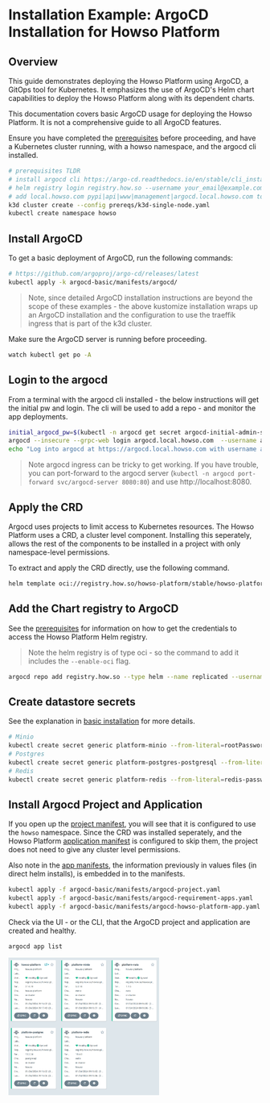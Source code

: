 # Installation Example: ArgoCD Installation for Howso Platform

## Overview

This guide demonstrates deploying the Howso Platform using ArgoCD, a GitOps tool for Kubernetes. It emphasizes the use of ArgoCD's Helm chart capabilities to deploy the Howso Platform along with its dependent charts.

This documentation covers basic ArgoCD usage for deploying the Howso Platform. It is not a comprehensive guide to all ArgoCD features.

Ensure you have completed the [prerequisites](../prereqs/README.md) before proceeding, and have a Kubernetes cluster running, with a howso namespace, and the argocd cli installed. 

```sh
# prerequisites TLDR
# install argocd cli https://argo-cd.readthedocs.io/en/stable/cli_installation/
# helm registry login registry.how.so --username your_email@example.com --password your_license_id 
# add local.howso.com pypi|api|www|management|argocd.local.howso.com to /etc/hosts 
k3d cluster create --config prereqs/k3d-single-node.yaml
kubectl create namespace howso
```

## Install ArgoCD

To get a basic deployment of ArgoCD, run the following commands:

```sh
# https://github.com/argoproj/argo-cd/releases/latest
kubectl apply -k argocd-basic/manifests/argocd/
```

> Note, since detailed ArgoCD installation instructions are beyond the scope of these examples - the above kustomize installation wraps up an ArgoCD installation and the configuration to use the traeffik ingress that is part of the k3d cluster. 

Make sure the ArgoCD server is running before proceeding.  
```sh
watch kubectl get po -A
```

## Login to the argocd

From a terminal with the argocd cli installed - the below instructions will get the initial pw and login.  The cli will be used to add a repo - and monitor the app deployments.

```sh
initial_argocd_pw=$(kubectl -n argocd get secret argocd-initial-admin-secret -o jsonpath="{.data.password}" | base64 -d)
argocd --insecure --grpc-web login argocd.local.howso.com  --username admin --password $initial_argocd_pw
echo "Log into argocd at https://argocd.local.howso.com with username admin and password $initial_argocd_pw"
```
> Note argocd ingress can be tricky to get working.  If you have trouble, you can port-forward to the argocd server (`kubectl -n argocd port-forward svc/argocd-server 8080:80`) and use http://localhost:8080.

## Apply the CRD

Argocd uses projects to limit access to Kubernetes resources.  The Howso Platform uses a CRD, a cluster level component.  Installing this seperately, allows the rest of the components to be installed in a project with only namespace-level permissions. 

To extract and apply the CRD directly, use the following command.
```sh
helm template oci://registry.how.so/howso-platform/stable/howso-platform --show-only templates/crds/trainee-crd.yaml | kubectl apply -f -
```


## Add the Chart registry to ArgoCD
See the [prerequisites](../prereqs/README.md#accessing-the-howso-platform-helm-registry) for information on how to get the credentials to access the Howso Platform Helm registry.

> Note the helm registry is of type oci - so the command to add it includes the `--enable-oci` flag.

```sh
argocd repo add registry.how.so --type helm --name replicated --username youremail@example.com --password <your-license-id> --enable-oci
```

## Create datastore secrets

See the explanation in [basic installation](../helm-basic/README.md#create-datastore-secrets) for more details.

```sh
# Minio
kubectl create secret generic platform-minio --from-literal=rootPassword="$(openssl rand -base64 20)" --from-literal=rootUser="$(openssl rand -base64 20)" --dry-run=client -o yaml | kubectl -n howso apply -f -
# Postgres
kubectl create secret generic platform-postgres-postgresql --from-literal=postgres-password="$(openssl rand -base64 20)" --dry-run=client -o yaml | kubectl -n howso apply -f -
# Redis
kubectl create secret generic platform-redis --from-literal=redis-password="$(openssl rand -base64 20)" --dry-run=client -o yaml | kubectl -n howso apply -f -
```


## Install Argocd Project and Application

If you open up the [project manifest](manifests/argocd-project.yaml), you will see that it is configured to use the `howso` namespace.  Since the CRD was installed seperately, and the Howso Platform [application manifest](manifests/argocd-howso-platform-app.yaml) is configured to skip them, the project does not need to give any cluster level permissions.

Also note in the [app manifests](manifests/argocd-required-apps.yaml), the information previously in values files (in direct helm installs), is embedded in to the manifests.  

```sh
kubectl apply -f argocd-basic/manifests/argocd-project.yaml
kubectl apply -f argocd-basic/manifests/argocd-requirement-apps.yaml
kubectl apply -f argocd-basic/manifests/argocd-howso-platform-app.yaml
```

Check via the UI - or the CLI, that the ArgoCD project and application are created and healthy.

```sh
argocd app list
```

<img src="../assets/argocd-success.png" width="300">
